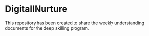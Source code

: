 # DigitallNurture
This repository has been created to share the weekly understanding documents for the deep skilling program.
